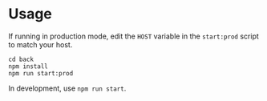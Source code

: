 # Usage

If running in production mode, edit the `HOST` variable in the `start:prod` script to match your host.

```
cd back
npm install
npm run start:prod
```

In development, use `npm run start`.
